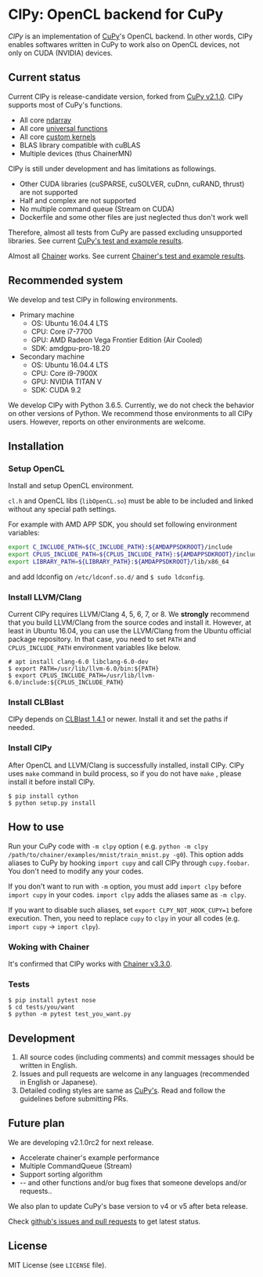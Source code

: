 # ClPy: OpenCL backend for CuPy

*ClPy* is an implementation of [CuPy](https://cupy.chainer.org/)'s OpenCL backend.
In other words, ClPy enables softwares written in CuPy to work also on OpenCL devices, not only on CUDA (NVIDIA) devices.

## Current status

Current ClPy is release-candidate version, forked from [CuPy v2.1.0](https://github.com/cupy/cupy/releases/tag/v2.1.0).
ClPy supports most of CuPy's functions.

* All core [ndarray](https://docs-cupy.chainer.org/en/v2.5.0/reference/ndarray.html)
* All core [universal functions](https://docs-cupy.chainer.org/en/v2.5.0/reference/ufunc.html)
* All core [custom kernels](https://docs-cupy.chainer.org/en/v2.5.0/reference/kernel.html)
* BLAS library compatible with cuBLAS
* Multiple devices (thus ChainerMN)

ClPy is still under development and has limitations as followings.

* Other CUDA libraries (cuSPARSE, cuSOLVER, cuDnn, cuRAND, thrust) are not supported
* Half and complex are not supported
* No multiple command queue (Stream on CUDA)
* Dockerfile and some other files are just neglected thus don't work well

Therefore, almost all tests from CuPy are passed excluding unsupported libraries. See current [CuPy's test and example results](https://github.com/fixstars/ClPy/wiki/cupy_test_example_results).

Almost all [Chainer](https://chainer.org/) works.
See current [Chainer's test and example results](https://github.com/fixstars/ClPy/wiki/chainer_test_example_results).

## Recommended system

We develop and test ClPy in following environments.

* Primary machine
	* OS: Ubuntu 16.04.4 LTS
	* CPU: Core i7-7700
	* GPU: AMD Radeon Vega Frontier Edition (Air Cooled)
	* SDK: amdgpu-pro-18.20
* Secondary machine
	* OS: Ubuntu 16.04.4 LTS
	* CPU: Core i9-7900X
	* GPU: NVIDIA TITAN V
	* SDK: CUDA 9.2

We develop ClPy with Python 3.6.5. Currently, we do not check the behavior on other versions of Python.
We recommend those environments to all ClPy users. However, reports on other environments are welcome.

## Installation

### Setup OpenCL

Install and setup OpenCL environment.

`cl.h` and OpenCL libs (`libOpenCL.so`) must be able to be included and linked without any special path settings.

For example with AMD APP SDK, you should set following environment variables:

```sh
export C_INCLUDE_PATH=${C_INCLUDE_PATH}:${AMDAPPSDKROOT}/include
export CPLUS_INCLUDE_PATH=${CPLUS_INCLUDE_PATH}:${AMDAPPSDKROOT}/include
export LIBRARY_PATH=${LIBRARY_PATH}:${AMDAPPSDKROOT}/lib/x86_64
```

and add ldconfig on `/etc/ldconf.so.d/` and `$ sudo ldconfig`.

### Install LLVM/Clang

Current ClPy requires LLVM/Clang 4, 5, 6, 7, or 8.
We **strongly** recommend that you build LLVM/Clang from the source codes and install it.
However, at least in Ubuntu 16.04, you can use the LLVM/Clang from the Ubuntu official package repository.
In that case, you need to set `PATH` and `CPLUS_INCLUDE_PATH` environment variables like below.

```console
# apt install clang-6.0 libclang-6.0-dev
$ export PATH=/usr/lib/llvm-6.0/bin:${PATH}
$ export CPLUS_INCLUDE_PATH=/usr/lib/llvm-6.0/include:${CPLUS_INCLUDE_PATH}
```

### Install CLBlast

ClPy depends on [CLBlast 1.4.1](https://github.com/CNugteren/CLBlast/releases/tag/1.4.1) or newer.
Install it and set the paths if needed.

### Install ClPy

After OpenCL and LLVM/Clang is successfully installed, install ClPy.
ClPy uses `make` command in build process, so if you do not have `make` , please install it before install ClPy.

```console
$ pip install cython
$ python setup.py install
```

## How to use

Run your CuPy code with `-m clpy` option ( e.g. `python -m clpy /path/to/chainer/examples/mnist/train_mnist.py -g0`).
This option adds aliases to CuPy by hooking `import cupy` and call ClPy through `cupy.foobar`.
You don't need to modify any your codes.

If you don't want to run with `-m` option, you must add `import clpy` before `import cupy` in your codes.
`import clpy` adds the aliases same as `-m clpy`.

If you want to disable such aliases, set `export CLPY_NOT_HOOK_CUPY=1` before execution.
Then, you need to replace `cupy` to `clpy` in your all codes (e.g. `import cupy` -> `import clpy`).

### Woking with Chainer

It's confirmed that ClPy works with [Chainer v3.3.0](https://github.com/chainer/chainer/tree/v3.3.0).

### Tests

```console
$ pip install pytest nose
$ cd tests/you/want
$ python -m pytest test_you_want.py
```

## Development

1. All source codes (including comments) and commit messages should be written in English.
2. Issues and pull requests are welcome in any languages (recommended in English or Japanese).
3. Detailed coding styles are same as [CuPy's](https://docs-cupy.chainer.org/en/stable/contribution.html#coding-guidelines). Read and follow the guidelines before submitting PRs.

## Future plan

We are developing v2.1.0rc2 for next release.

* Accelerate chainer's example performance
* Multiple CommandQueue (Stream)
* Support sorting algorithm
* -- and other functions and/or bug fixes that someone develops and/or requests..

We also plan to update CuPy's base version to v4 or v5 after beta release.

Check [github's issues and pull requests](https://github.com/fixstars/clpy/issues) to get latest status.

## License

MIT License (see `LICENSE` file).
